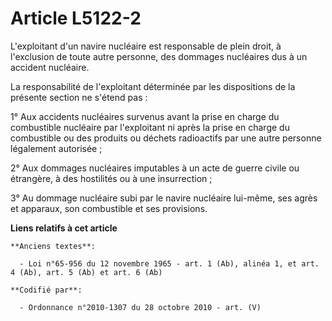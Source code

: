 # Article L5122-2

L'exploitant d'un navire nucléaire est responsable de plein droit, à l'exclusion de toute autre personne, des dommages
nucléaires dus à un accident nucléaire.

La responsabilité de l'exploitant déterminée par les dispositions de la présente section ne s'étend pas :

1° Aux accidents nucléaires survenus avant la prise en charge du combustible nucléaire par l'exploitant ni après la prise en
charge du combustible ou des produits ou déchets radioactifs par une autre personne légalement autorisée ;

2° Aux dommages nucléaires imputables à un acte de guerre civile ou étrangère, à des hostilités ou à une insurrection ;

3° Au dommage nucléaire subi par le navire nucléaire lui-même, ses agrès et apparaux, son combustible et ses provisions.

**Liens relatifs à cet article**

	**Anciens textes**:

	  - Loi n°65-956 du 12 novembre 1965 - art. 1 (Ab), alinéa 1, et art. 4 (Ab), art. 5 (Ab) et art. 6 (Ab)

	**Codifié par**:

	  - Ordonnance n°2010-1307 du 28 octobre 2010 - art. (V)
